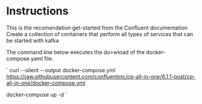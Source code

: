 
# Instructions
This is the recomendation get-started from the Confluent documentation
Create a collection of containers that perform all types of services that can be started with kafka

The command line below executes the do=wload of the docker-compose.yaml  file.


`
curl --silent --output docker-compose.yml \
  https://raw.githubusercontent.com/confluentinc/cp-all-in-one/6.1.1-post/cp-all-in-one/docker-compose.yml

docker-compose up -d
`
